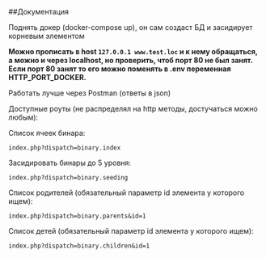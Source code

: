 ##Документация

Поднять докер (docker-compose up), он сам создаст БД и засидирует корневым элементом

**Можно прописать в host ```127.0.0.1 www.test.loc``` и к нему обращаться, а можно и через localhost, но проверить, чтоб порт 80 не был занят. Если порт 80 занят то его можно поменять в .env переменная HTTP_PORT_DOCKER.**

Работать лучше через Postman (ответы в json)

Доступные роуты (не распределял на http методы, достучаться можно любым):

Список ячеек бинара:
```
index.php?dispatch=binary.index
```

Засидировать бинары до 5 уровня:
```
index.php?dispatch=binary.seeding
```

Список родителей (обязательный параметр id элемента у которого ищем):
```
index.php?dispatch=binary.parents&id=1
```

Список детей (обязательный параметр id элемента у которого ищем):
```
index.php?dispatch=binary.children&id=1
```
